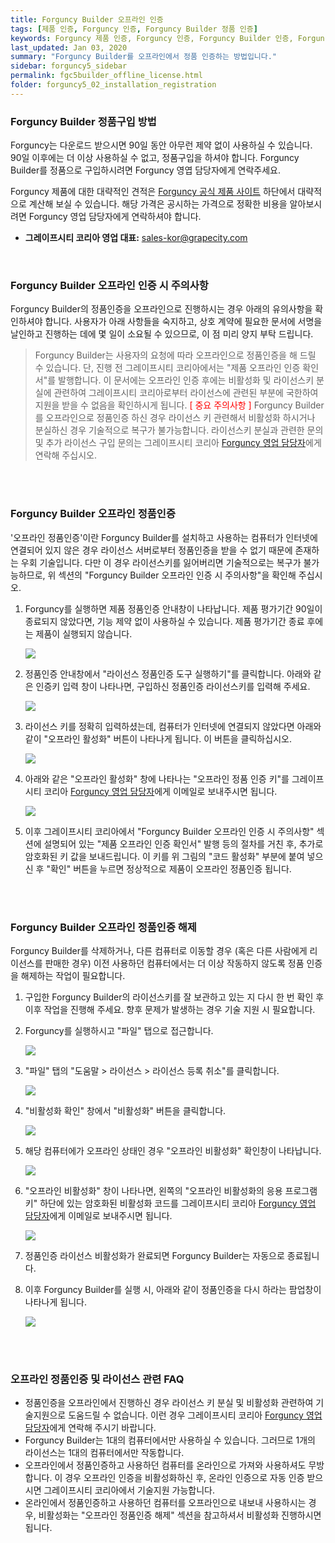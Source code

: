 ```yaml
---
title: Forguncy Builder 오프라인 인증
tags: [제품 인증, Forguncy 인증, Forguncy Builder 정품 인증]
keywords: Forguncy 제품 인증, Forguncy 인증, Forguncy Builder 인증, Forguncy 정품, Forguncy 정품 인증, Forguncy Builder 정품, Forguncy Builder 정품 인증
last_updated: Jan 03, 2020
summary: "Forguncy Builder를 오프라인에서 정품 인증하는 방법입니다."
sidebar: forguncy5_sidebar
permalink: fgc5builder_offline_license.html
folder: forguncy5_02_installation_registration
---
```


### Forguncy Builder 정품구입 방법

Forguncy는 다운로드 받으시면 90일 동안 아무런 제약 없이 사용하실 수 있습니다. 90일 이후에는 더 이상 사용하실 수 없고, 정품구입을 하셔야 합니다. Forguncy Builder를 정품으로 구입하시려면 Forguncy 영엽 담당자에게 연락주세요.

Forguncy 제품에 대한 대략적인 견적은 [Forguncy 공식 제품 사이트](https://www.grapecity.co.kr/solutions/forguncy) 하단에서 대략적으로 계산해 보실 수 있습니다. 해당 가격은 공시하는 가격으로 정확한 비용을 알아보시려면 Forguncy 영업 담당자에게 연락하셔야 합니다.

- **그레이프시티 코리아 영업 대표:** [sales-kor@grapecity.com](mailto:sales-kor@grapecity.com)

<br />

### Forguncy Builder 오프라인 인증 시 주의사항

Forguncy Builder의 정품인증을 오프라인으로 진행하시는 경우 아래의 유의사항을 확인하셔야 합니다. 사용자가 아래 사항들을 숙지하고, 상호 계약에 필요한 문서에 서명을 날인하고 진행하는 데에 몇 일이 소요될 수 있으므로, 이 점 미리 양지 부탁 드립니다.

> Forguncy Builder는 사용자의 요청에 따라 오프라인으로 정품인증을 해 드릴 수 있습니다. 단, 진행 전 그레이프시티 코리아에서는 "제품 오프라인 인증 확인서"를 발행합니다. 이 문서에는 오프라인 인증 후에는 비활성화 및 라이선스키 분실에 관련하여 그레이프시티 코리아로부터 라이선스에 관련된 부분에 국한하여 지원을 받을 수 없음을 확인하시게 됩니다.
> <font color="red">[ 중요 주의사항 ]</font>
> Forguncy Builder를 오프라인으로 정품인증 하신 경우 라이선스 키 관련해서 비활성화 하시거나 분실하신 경우 기술적으로 복구가 불가능합니다.
> 라이선스키 분실과 관련한 문의 및 추가 라이선스 구입 문의는 그레이프시티 코리아 [Forguncy 영업 담당자](mailto:sales-kor@grapecity.com)에게 연락해 주십시오.

<br /><br />

### Forguncy Builder 오프라인 정품인증

'오프라인 정품인증'이란 Forguncy Builder를 설치하고 사용하는 컴퓨터가 인터넷에 연결되어 있지 않은 경우 라이선스 서버로부터 정품인증을 받을 수 없기 때문에 존재하는 우회 기술입니다. 다만 이 경우 라이선스키를 잃어버리면 기술적으로는 복구가 불가능하므로, 위 섹션의 "Forguncy Builder 오프라인 인증 시 주의사항"을 확인해 주십시오.

1. Forguncy를 실행하면 제품 정품인증 안내창이 나타납니다. 제품 평가기간 90일이 종료되지 않았다면, 기능 제약 없이 사용하실 수 있습니다. 제품 평가기간 종료 후에는 제품이 실행되지 않습니다.

    ![]({{site.url}}/images/forguncy5/license_register01.png)

2. 정품인증 안내창에서 "라이선스 정품인증 도구 실행하기"를 클릭합니다. 아래와 같은 인증키 입력 창이 나타나면, 구입하신 정품인증 라이선스키를 입력해 주세요.

    ![]({{site.url}}/images/forguncy5/license_register02.png)

3. 라이선스 키를 정확히 입력하셨는데, 컴퓨터가 인터넷에 연결되지 않았다면 아래와 같이 "오프라인 활성화" 버튼이 나타나게 됩니다. 이 버튼을 클릭하십시오.

    ![]({{site.url}}/images/forguncy5/license_offline_register03.png)

4. 아래와 같은 "오프라인 활성화" 창에 나타나는 "오프라인 정품 인증 키"를 그레이프시티 코리아 [Forguncy 영업 담당자](mailto:sales-kor@grapecity.com)에게 이메일로 보내주시면 됩니다.

    ![]({{site.url}}/images/forguncy5/license_offline_register04.png)

5. 이후 그레이프시티 코리아에서 "Forguncy Builder 오프라인 인증 시 주의사항" 섹션에 설명되어 있는 "제품 오프라인 인증 확인서" 발행 등의 절차를 거친 후, 추가로 암호화된 키 값을 보내드립니다. 이 키를 위 그림의 "코드 활성화" 부분에 붙여 넣으신 후 "확인" 버튼을 누르면 정상적으로 제품이 오프라인 정품인증 됩니다.

<br /><br />

### Forguncy Builder 오프라인 정품인증 해제

Forguncy Builder를 삭제하거나, 다른 컴퓨터로 이동할 경우 (혹은 다른 사람에게 리이선스를 판매한 경우) 이전 사용하던 컴퓨터에서는 더 이상 작동하지 않도록 정품 인증을 해제하는 작업이 필요합니다.

1. 구입한 Forguncy Builder의 라이선스키를 잘 보관하고 있는 지 다시 한 번 확인 후 이후 작업을 진행해 주세요. 향후 문제가 발생하는 경우 기술 지원 시 필요합니다.

2. Forguncy를 실행하시고 "파일" 탭으로 접근합니다.

    ![]({{site.url}}/images/forguncy5/license_unregister01.png)

3. "파일" 탭의 "도움말 > 라이선스 > 라이선스 등록 취소"를 클릭합니다.

    ![]({{site.url}}/images/forguncy5/license_unregister02.png)

4. "비활성화 확인" 창에서 "비활성화" 버튼을 클릭합니다.

    ![]({{site.url}}/images/forguncy5/license_unregister03.png)

5. 해당 컴퓨터에가 오프라인 상태인 경우 "오프라인 비활성화" 확인창이 나타납니다.

    ![]({{site.url}}/images/forguncy5/license_offline_unregister04.png)

6. "오프라인 비활성화" 창이 나타나면, 왼쪽의 "오프라인 비활성화의 응용 프로그램 키" 하단에 있는 암호화된 비활성화 코드를 그레이프시티 코리아 [Forguncy 영업 담당자](mailto:sales-kor@grapecity.com)에게 이메일로 보내주시면 됩니다.

    ![]({{site.url}}/images/forguncy5/license_offline_unregister05.png)

7. 정품인증 라이선스 비활성화가 완료되면 Forguncy Builder는 자동으로 종료됩니다.

8. 이후 Forguncy Builder를 실행 시, 아래와 같이 정품인증을 다시 하라는 팜업창이 나타나게 됩니다.

    ![]({{site.url}}/images/forguncy5/license_register01.png)

<br /><br />

### 오프라인 정품인증 및 라이선스 관련 FAQ

* 정품인증을 오프라인에서 진행하신 경우 라이선스 키 분실 및 비활성화 관련하여 기술지원으로 도움드릴 수 없습니다. 이런 경우 그레이프시티 코리아 [Forguncy 영업 담당자](mailto:sales-kor@grapecity.com)에게 연락해 주시기 바랍니다.
* Forguncy Builder는 1대의 컴퓨터에서만 사용하실 수 있습니다. 그러므로 1개의 라이선스는 1대의 컴퓨터에서만 작동합니다.
* 오프라인에서 정품인증하고 사용하던 컴퓨터를 온라인으로 가져와 사용하셔도 무방합니다. 이 경우 오프라인 인증을 비활성화하신 후, 온라인 인증으로 자동 인증 받으시면 그레이프시티 코리아에서 기술지원 가능합니다.
* 온라인에서 정품인증하고 사용하던 컴퓨터를 오프라인으로 내보내 사용하시는 경우, 비활성화는 "오프라인 정품인증 해제" 섹션을 참고하셔서 비활성화 진행하시면 됩니다.

<br /><br />